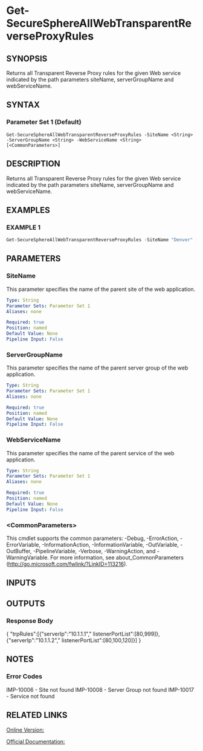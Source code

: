 ﻿# Get-SecureSphereAllWebTransparentReverseProxyRules

## SYNOPSIS
Returns all Transparent Reverse Proxy rules for the given Web service indicated by the path parameters siteName, serverGroupName and webServiceName.

## SYNTAX

### Parameter Set 1 (Default)
```
Get-SecureSphereAllWebTransparentReverseProxyRules -SiteName <String> -ServerGroupName <String> -WebServiceName <String> [<CommonParameters>]
```

## DESCRIPTION
Returns all Transparent Reverse Proxy rules for the given Web service indicated by the path parameters siteName, serverGroupName and webServiceName.

## EXAMPLES

### EXAMPLE 1

```powershell
Get-SecureSphereAllWebTransparentReverseProxyRules -SiteName "Denver" -ServerGroupName "HR-Prod" -WebServiceName "ODS-WebService"
```

## PARAMETERS

### SiteName
This parameter specifies the name of the parent site of the web application.

```yaml
Type: String
Parameter Sets: Parameter Set 1
Aliases: none

Required: true
Position: named
Default Value: None
Pipeline Input: False
```

### ServerGroupName
This parameter specifies the name of the parent server group of the web application.

```yaml
Type: String
Parameter Sets: Parameter Set 1
Aliases: none

Required: true
Position: named
Default Value: None
Pipeline Input: False
```

### WebServiceName
This parameter specifies the name of the parent service of the web application.

```yaml
Type: String
Parameter Sets: Parameter Set 1
Aliases: none

Required: true
Position: named
Default Value: None
Pipeline Input: False
```

### \<CommonParameters\>
This cmdlet supports the common parameters: -Debug, -ErrorAction, -ErrorVariable, -InformationAction, -InformationVariable, -OutVariable, -OutBuffer, -PipelineVariable, -Verbose, -WarningAction, and -WarningVariable. For more information, see about_CommonParameters (http://go.microsoft.com/fwlink/?LinkID=113216).

## INPUTS

## OUTPUTS

### Response Body
{
"trpRules":[{"serverIp":"10.1.1.1"," listenerPortList":[80,999]},{"serverIp":"10.1.1.2"," listenerPortList":[80,100,120]}]
}

## NOTES

### Error Codes
IMP-10006 - Site not found
IMP-10008 - Server Group not found
IMP-10017 - Service not found

## RELATED LINKS

[Online Version:](https://github.com/akshinmustafayev/SecureSpherePS/tree/master/Documentation)

[Official Documentation:](https://docs.imperva.com/bundle/v13.6-api-reference-guide/page/66807.htm)



